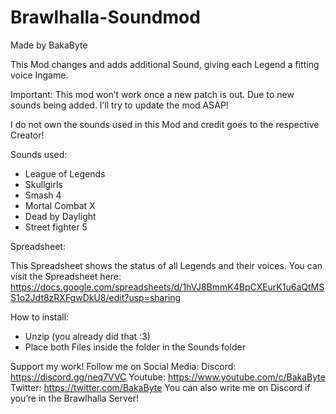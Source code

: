 # Brawlhalla-Soundmod
Made by BakaByte

This Mod changes and adds additional Sound, giving each Legend a fitting voice Ingame.

Important: This mod won’t work once a new patch is out. Due to new sounds being added. I’ll try to update the mod ASAP!

I do not own the sounds used in this Mod and credit goes to the respective Creator!

Sounds used:

- League of Legends
- Skullgirls
- Smash 4
- Mortal Combat X
- Dead by Daylight
- Street fighter 5

Spreadsheet:

This Spreadsheet shows the status of all Legends and their voices. You can visit the Spreadsheet here: 
https://docs.google.com/spreadsheets/d/1hVJ8BmmK4BpCXEurK1u6aQtMSS1o2Jdt8zRXFgwDkU8/edit?usp=sharing

How to install:
- Unzip (you already did that :3)
- Place both Files inside the folder in the Sounds folder

Support my work! Follow me on Social Media:
Discord: https://discord.gg/neq7VVC
Youtube: https://www.youtube.com/c/BakaByte
Twitter: https://twitter.com/BakaByte
You can also write me on Discord if you’re in the Brawlhalla Server!
